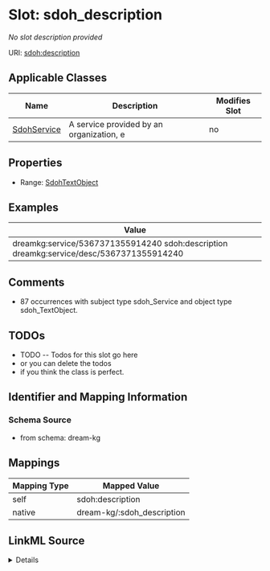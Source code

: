 

# Slot: sdoh_description


_No slot description provided_





URI: [sdoh:description](http://schema.org/description)



<!-- no inheritance hierarchy -->





## Applicable Classes

| Name | Description | Modifies Slot |
| --- | --- | --- |
| [SdohService](../classes/SdohService.md) | A service provided by an organization, e |  no  |







## Properties

* Range: [SdohTextObject](../classes/SdohTextObject.md)






## Examples

| Value |
| --- |
| dreamkg:service/5367371355914240 sdoh:description dreamkg:service/desc/5367371355914240 |

## Comments

* 87 occurrences with subject type sdoh_Service and object type sdoh_TextObject.

## TODOs

* TODO -- Todos for this slot go here
* or you can delete the todos
* if you think the class is perfect.

## Identifier and Mapping Information







### Schema Source


* from schema: dream-kg




## Mappings

| Mapping Type | Mapped Value |
| ---  | ---  |
| self | sdoh:description |
| native | dream-kg/:sdoh_description |




## LinkML Source

<details>
```yaml
name: sdoh_description
description: No slot description provided
todos:
- TODO -- Todos for this slot go here
- or you can delete the todos
- if you think the class is perfect.
comments:
- 87 occurrences with subject type sdoh_Service and object type sdoh_TextObject.
examples:
- value: dreamkg:service/5367371355914240 sdoh:description dreamkg:service/desc/5367371355914240
from_schema: dream-kg
rank: 1000
slot_uri: sdoh:description
alias: sdoh_description
domain_of:
- sdoh_Service
range: sdoh_TextObject

```
</details>